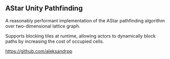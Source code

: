 ## AStar Unity Pathfinding

A reasonably performant implementation of the AStar pathfinding algorithm over two-dimensional lattice graph. 

Supports blocking tiles at runtime, allowing actors to dynamically block paths by increasing the cost of occupied cells.

https://github.com/aleksandrpp
